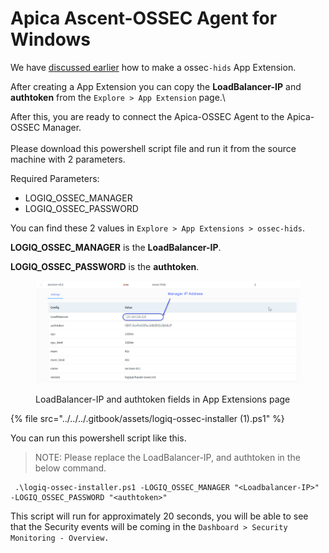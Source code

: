 # Apica Ascent-OSSEC Agent for Windows

We have [discussed earlier](./) how to make a ossec`-hids` App Extension.

After creating a App Extension you can copy the **LoadBalancer-IP** and **authtoken** from the `Explore > App Extension` page.\\

After this, you are ready to connect the Apica-OSSEC Agent to the Apica-OSSEC Manager.\
\
Please download this powershell script file and run it from the source machine with 2 parameters.

Required Parameters:

* LOGIQ\_OSSEC\_MANAGER
* LOGIQ\_OSSEC\_PASSWORD

You can find these 2 values in `Explore > App Extensions > ossec-hids`.

**LOGIQ\_OSSEC\_MANAGER** is the **LoadBalancer-IP**.

**LOGIQ\_OSSEC\_PASSWORD** is the **authtoken**.

<figure><img src="../../../.gitbook/assets/ossec-display.jpg" alt=""><figcaption><p>LoadBalancer-IP and authtoken fields in App Extensions page</p></figcaption></figure>

{% file src="../../../.gitbook/assets/logiq-ossec-installer (1).ps1" %}

You can run this powershell script like this.

> NOTE: Please replace the LoadBalancer-IP, and authtoken in the below command.

```
 .\logiq-ossec-installer.ps1 -LOGIQ_OSSEC_MANAGER "<Loadbalancer-IP>" -LOGIQ_OSSEC_PASSWORD "<authtoken>"
```

This script will run for approximately 20 seconds, you will be able to see that the Security events will be coming in the `Dashboard > Security Monitoring - Overview.`
